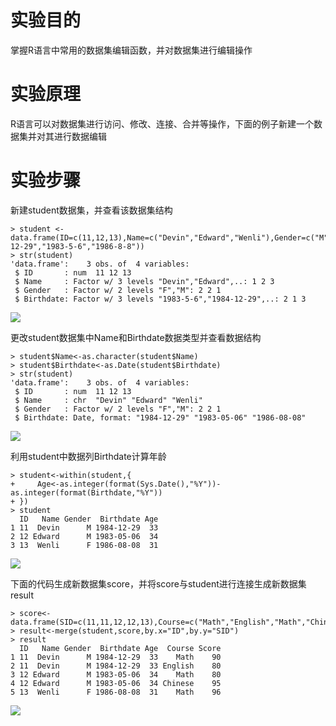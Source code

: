 # 实验目的

掌握R语言中常用的数据集编辑函数，并对数据集进行编辑操作

# 实验原理

R语言可以对数据集进行访问、修改、连接、合并等操作，下面的例子新建一个数据集并对其进行数据编辑

# 实验步骤

新建student数据集，并查看该数据集结构

```
> student <- data.frame(ID=c(11,12,13),Name=c("Devin","Edward","Wenli"),Gender=c("M","M","F"),Birthdate=c("1984-12-29","1983-5-6","1986-8-8"))
> str(student)
'data.frame':    3 obs. of  4 variables:
 $ ID       : num  11 12 13
 $ Name     : Factor w/ 3 levels "Devin","Edward",..: 1 2 3
 $ Gender   : Factor w/ 2 levels "F","M": 2 2 1
 $ Birthdate: Factor w/ 3 levels "1983-5-6","1984-12-29",..: 2 1 3
```

![](https://tjxlab.gitbooks.io/bigdata/content/assets/%E5%BE%AE%E4%BF%A1%E6%88%AA%E5%9B%BE_37.png)

更改student数据集中Name和Birthdate数据类型并查看数据结构

```
> student$Name<-as.character(student$Name)
> student$Birthdate<-as.Date(student$Birthdate)
> str(student)
'data.frame':    3 obs. of  4 variables:
 $ ID       : num  11 12 13
 $ Name     : chr  "Devin" "Edward" "Wenli"
 $ Gender   : Factor w/ 2 levels "F","M": 2 2 1
 $ Birthdate: Date, format: "1984-12-29" "1983-05-06" "1986-08-08"
```

![](https://tjxlab.gitbooks.io/bigdata/content/assets/%E5%BE%AE%E4%BF%A1%E6%88%AA%E5%9B%BE_38.png)

利用student中数据列Birthdate计算年龄

```
> student<-within(student,{
+     Age<-as.integer(format(Sys.Date(),"%Y"))-as.integer(format(Birthdate,"%Y"))
+ })
> student
  ID   Name Gender  Birthdate Age
1 11  Devin      M 1984-12-29  33
2 12 Edward      M 1983-05-06  34
3 13  Wenli      F 1986-08-08  31
```

![](https://tjxlab.gitbooks.io/bigdata/content/assets/%E5%BE%AE%E4%BF%A1%E6%88%AA%E5%9B%BE_39.png)

下面的代码生成新数据集score，并将score与student进行连接生成新数据集result

```
> score<-data.frame(SID=c(11,11,12,12,13),Course=c("Math","English","Math","Chinese","Math"),Score=c(90,80,80,95,96))
> result<-merge(student,score,by.x="ID",by.y="SID")
> result
  ID   Name Gender  Birthdate Age  Course Score
1 11  Devin      M 1984-12-29  33    Math    90
2 11  Devin      M 1984-12-29  33 English    80
3 12 Edward      M 1983-05-06  34    Math    80
4 12 Edward      M 1983-05-06  34 Chinese    95
5 13  Wenli      F 1986-08-08  31    Math    96
```

![](https://tjxlab.gitbooks.io/bigdata/content/assets/%E5%BE%AE%E4%BF%A1%E6%88%AA%E5%9B%BE_40.png)

